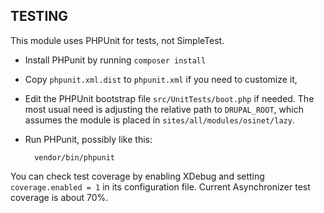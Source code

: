 TESTING
-------

This module uses PHPUnit for tests, not SimpleTest.

* Install PHPunit by running `composer install`
* Copy `phpunit.xml.dist` to `phpunit.xml` if you need to customize it,
* Edit the PHPUnit bootstrap file `src/UnitTests/boot.php` if needed. The most
  usual need is adjusting the relative path to `DRUPAL_ROOT`, which assumes the
  module is placed in `sites/all/modules/osinet/lazy`.
* Run PHPunit, possibly like this:

        vendor/bin/phpunit

You can check test coverage by enabling XDebug and setting `coverage.enabled = 1`
in its configuration file. Current Asynchronizer test coverage is about 70%.
